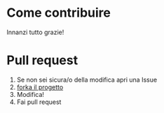 # Come contribuire

Innanzi tutto grazie!

# Pull request

1. Se non sei sicura/o della modifica apri una Issue
2. [forka il progetto](https://help.github.com/articles/using-pull-requests)
3. Modifica!
4. Fai pull request
